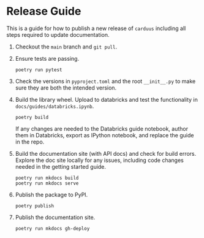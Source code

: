# Release Guide

This is a guide for how to publish a new release of `carduus` including all steps required to update documentation.

1. Checkout the `main` branch and `git pull`.

1. Ensure tests are passing.

    ```
    poetry run pytest
    ```

1. Check the versions in `pyproject.toml` and the root `__init__.py` to make sure they are both the intended version.

1. Build the library wheel. Upload to databricks and test the functionality in `docs/guides/databricks.ipynb`.

    ```
    poetry build
    ```

    If any changes are needed to the Databricks guide notebook, author them in Databricks, export as IPython notebook, and replace the guide in the repo.

1. Build the documentation site (with API docs) and check for build errors. Explore the doc site locally for any issues, including code changes needed in the getting started guide.

    ```
    poetry run mkdocs build
    poetry run mkdocs serve
    ```

1. Publish the package to PyPI.

    ```
    poetry publish
    ```

1. Publish the documentation site.

    ```
    poetry run mkdocs gh-deploy
    ```
